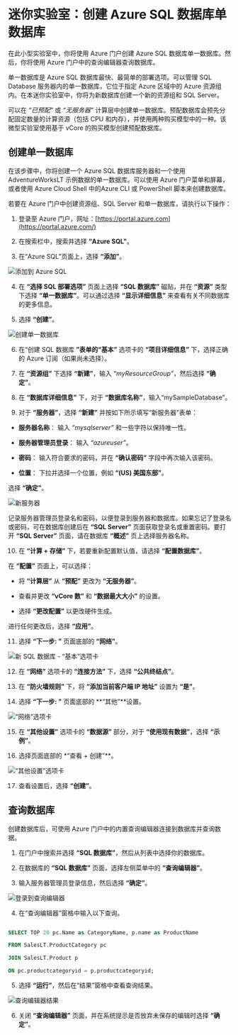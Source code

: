 ﻿# 迷你实验室：创建 Azure SQL 数据库单数据库

在此小型实验室中，你将使用 Azure 门户创建 Azure SQL 数据库单一数据库。然后，你将使用 Azure 门户中的查询编辑器查询数据库。

单一数据库是 Azure SQL 数据库最快、最简单的部署选项。可以管理 SQL Database 服务器内的单一数据库，它位于指定 Azure 区域中的 Azure 资源组内。在本迷你实验室中，你将为新数据库创建一个新的资源组和 SQL Server。

可以在 *“已预配”* 或 *“无服务器”* 计算层中创建单一数据库。预配数据库会预先分配固定数量的计算资源（包括 CPU 和内存），并使用两种购买模型中的一种。该微型实验室使用基于 vCore 的购买模型创建预配数据库。

## 创建单一数据库

在该步骤中，你将创建一个 Azure SQL 数据库服务器和一个使用 AdventureWorksLT 示例数据的单一数据库。可以使用 Azure 门户菜单和屏幕，或者使用 Azure Cloud Shell 中的Azure CLI 或 PowerShell 脚本来创建数据库。

若要在 Azure 门户中创建资源组、SQL Server 和单一数据库，请执行以下操作：

1. 登录至 Azure 门户，网址：[https://portal.azure.com](https://portal.azure.com/)

2. 在搜索栏中，搜索并选择 **“Azure SQL”**。

3. 在“Azure SQL”页面上，选择 **“添加”**。

![添加到 Azure SQL](../../Linked_Image_Files/demo_sql_image1.png)

4. 在 **“选择 SQL 部署选项”** 页面上选择 **“SQL 数据库”** 磁贴，并在 **“资源”** 类型下选择 **“单一数据库”**。可以通过选择 **“显示详细信息”** 来查看有关不同数据库的更多信息。

5. 选择 **“创建”**。

![创建单一数据库](../../Linked_Image_Files/demo_sql_image2.png)

6. 在“创建 SQL 数据库 **”表单的“基本”** 选项卡的 **“项目详细信息”** 下，选择正确的 Azure 订阅（如果尚未选择）。

7. 在 **“资源组”** 下选择 **“新建”**，输入 *“myResourceGroup”*，然后选择 **“确定”**。

8. 在 **“数据库详细信息”** 下，对于 **“数据库名称”**，输入“mySampleDatabase”。

9. 对于 **“服务器”**，选择 **“新建”** 并按如下所示填写“新服务器”表单：

- **服务器名称**： 输入 *“mysqlserver”* 和一些字符以保持唯一性。

- **服务器管理员登录**： 输入 *“azureuser”*。

- **密码**： 输入符合要求的密码，并在 **“确认密码”** 字段中再次输入该密码。

- **位置**： 下拉并选择一个位置，例如 **“(US) 美国东部”**。

选择 **“确定”**。

![新服务器](../../Linked_Image_Files/demo_sql_image3.png)

记录服务器管理员登录名和密码，以便登录到服务器和数据库。如果忘记了登录名或密码，可在数据库创建后在 **“SQL Server”** 页面获取登录名或重置密码。要打开 **“SQL Server”** 页面，请在数据库 **“概述”** 页上选择服务器名称。

10. 在 **“计算 + 存储”** 下，若要重新配置默认值，请选择 **“配置数据库”**。

在 **“配置”** 页面上，可以选择：

- 将 **“计算层”** 从 **“预配”** 更改为 **“无服务器”**。

- 查看并更改 **“vCore 数”** 和 **“数据最大大小”** 的设置。

- 选择 **“更改配置”** 以更改硬件生成。

进行任何更改后，选择 **“应用”**。

11. 选择 **“下一步: ”** 页面底部的 **“网络”**。

![新 SQL 数据库 - “基本”选项卡](../../Linked_Image_Files/demo_sql_image4.png)

12. 在 **“网络”** 选项卡的 **“连接方法”** 下，选择 **“公共终结点”**。

13. 在 **“防火墙规则”** 下，将 **“添加当前客户端 IP 地址”** 设置为 **“是”**。

14. 选择 **“下一步: ”** 页面底部的 **“其他”**设置。

![“网络”选项卡](../../Linked_Image_Files/demo_sql_image5.png)



15. 在 **“其他设置”** 选项卡的 **“数据源”** 部分，对于 **“使用现有数据”**，选择 **“示例”**。

16. 选择页面底部的 *“查看 + 创建”**。

![“其他设置”选项卡](../../Linked_Image_Files/demo_sql_image6.png)

17. 查看设置后，选择 **“创建”**。

## 查询数据库

创建数据库后，可使用 Azure 门户中的内置查询编辑器连接到数据库并查询数据。

1. 在门户中搜索并选择 **“SQL 数据库”**，然后从列表中选择你的数据库。

2. 在数据库的 **“SQL 数据库”** 页面，选择左侧菜单中的 **“查询编辑器”**。

3. 输入服务器管理员登录信息，然后选择 **“确定”**。

![登录到查询编辑器](../../Linked_Image_Files/demo_sql_image7.png)

4. 在“查询编辑器”窗格中输入以下查询。

```SQL

SELECT TOP 20 pc.Name as CategoryName, p.name as ProductName

FROM SalesLT.ProductCategory pc

JOIN SalesLT.Product p

ON pc.productcategoryid = p.productcategoryid;
```

5. 选择 **“运行”**，然后在“结果”窗格中查看查询结果。

![查询编辑器结果](../../Linked_Image_Files/demo_sql_image8.png)

6. 关闭 **“查询编辑器”** 页面，并在系统提示是否放弃未保存的编辑时选择 **“确定”**。

 

 
